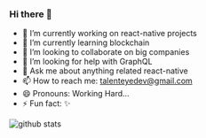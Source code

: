 ### Hi there 👋

- 🔭 I’m currently working on react-native projects
- 🌱 I’m currently learning blockchain
- 👯 I’m looking to collaborate on big companies
- 🤔 I’m looking for help with GraphQL
- 💬 Ask me about anything related react-native
- 📫 How to reach me: talenteyedev@gmail.com
- 😄 Pronouns: Working Hard...
- ⚡ Fun fact: ✨

![github stats](https://github-readme-stats.vercel.app/api?username=Shing-Ho&show_icons=true)

